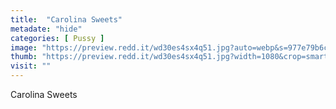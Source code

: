 ```yaml
---
title:  "Carolina Sweets"
metadate: "hide"
categories: [ Pussy ]
image: "https://preview.redd.it/wd30es4sx4q51.jpg?auto=webp&s=977e79b6cda6b607ad58fccdb580924b7e13bfd8"
thumb: "https://preview.redd.it/wd30es4sx4q51.jpg?width=1080&crop=smart&auto=webp&s=320a45cae6bba0255b132d4663f5e8744dbfbffd"
visit: ""
---
```

Carolina Sweets
